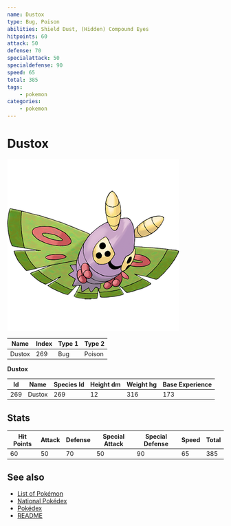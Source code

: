 ```yaml
---
name: Dustox
type: Bug, Poison
abilities: Shield Dust, (Hidden) Compound Eyes
hitpoints: 60
attack: 50
defense: 70
specialattack: 50
specialdefense: 90
speed: 65
total: 385
tags:
    - pokemon
categories:
    - pokemon
---
```


# Dustox


![Dustox](images/269.png)

| **Name** | **Index** | **Type 1** | **Type 2** |
|----|----|----|----|
| Dustox | 269 | Bug | Poison  |

**Dustox** 




| **Id** | **Name** | **Species Id** | **Height dm** | **Weight hg** | **Base Experience** |
|--------|----------|----------------|------------|------------|---------------------|
| 269 | Dustox | 269 | 12 | 316 | 173 |



## Stats

| **Hit Points** | **Attack** | **Defense** | **Special Attack** | **Special Defense** | **Speed** | **Total** |
|----------------|------------|-------------|--------------------|---------------------|-----------|-----------|
| 60 | 50 | 70 | 50 | 90 | 65 | 385 |

## See also

- [List of Pokémon](../pokemon.md)
- [National Pokédex](../national_pokedex.md)
- [Pokédex](../pokedex.md)
- [README](../README.md)
